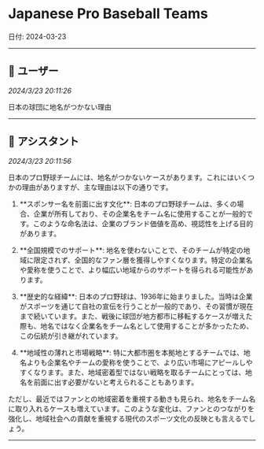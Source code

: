 # Japanese Pro Baseball Teams

日付: 2024-03-23

---

## 👤 ユーザー
*2024/3/23 20:11:26*

日本の球団に地名がつかない理由

---

## 🤖 アシスタント
*2024/3/23 20:11:56*

日本のプロ野球チームには、地名がつかないケースがあります。これにはいくつかの理由がありますが、主な理由は以下の通りです。

1. \*\*スポンサー名を前面に出す文化\*\*: 日本のプロ野球チームは、多くの場合、企業が所有しており、その企業名をチーム名に使用することが一般的です。このような命名法は、企業のブランド価値を高め、視認性を上げる目的があります。

2. \*\*全国規模でのサポート\*\*: 地名を使わないことで、そのチームが特定の地域に限定されず、全国的なファン層を獲得しやすくなります。特定の企業名や愛称を使うことで、より幅広い地域からのサポートを得られる可能性があります。

3. \*\*歴史的な経緯\*\*: 日本のプロ野球は、1936年に始まりました。当時は企業がスポーツを通じて自社の宣伝を行うことが一般的であり、その習慣が現在まで続いています。また、戦後に球団が地方都市に移転するケースが増えた際も、地名ではなく企業名をチーム名として使用することが多かったため、この伝統が引き継がれています。

4. \*\*地域性の薄れと市場戦略\*\*: 特に大都市圏を本拠地とするチームでは、地名よりも企業名やチームの愛称を使うことで、より広い市場にアピールしやすくなります。また、地域密着型ではない戦略を取るチームにとっては、地名を前面に出す必要がないと考えられることもあります。

ただし、最近ではファンとの地域密着を重視する動きも見られ、地名をチーム名に取り入れるケースも増えています。このような変化は、ファンとのつながりを強化し、地域社会への貢献を重視する現代のスポーツ文化の反映とも言えるでしょう。

---
